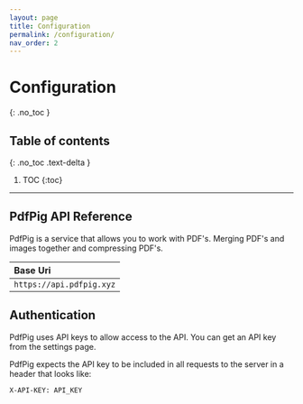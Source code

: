 ```yaml
---
layout: page
title: Configuration
permalink: /configuration/
nav_order: 2
---
```


# Configuration
{: .no_toc }


## Table of contents
{: .no_toc .text-delta }

1. TOC
{:toc}

---

## PdfPig API Reference
PdfPig is a service that allows you to work with PDF's. Merging PDF's and images together and compressing PDF's.

| Base Uri        |
|:-------------|
| ```https://api.pdfpig.xyz```          |

## Authentication
PdfPig uses API keys to allow access to the API. You can get an API key from the settings page.

PdfPig expects the API key to be included in all requests to the server in a header that looks like:

```
X-API-KEY: API_KEY
```

